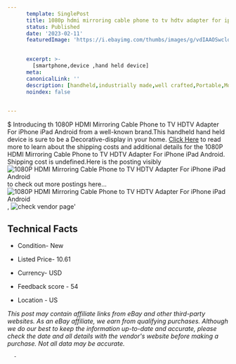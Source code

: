```yaml
---
      template: SinglePost
      title: 1080p hdmi mirroring cable phone to tv hdtv adapter for iphone ipad android
      status: Published
      date: '2023-02-11'
      featuredImage: 'https://i.ebayimg.com/thumbs/images/g/vdIAAOSwcldj2LGg/s-l225.jpg'
       

      excerpt: >-
        [smartphone,device ,hand held device]
      meta:
      canonicalLink: ''
      description: [handheld,industrially made,well crafted,Portable,Mobile,Compact,Convenient,Lightweight,Maneuverable,Man-portable,Miniature,Carriable,Hand-held,Light,Holdable,Transportable,Mobile device,Pocket-sized,On-the-go,Wireless,Cordless,Compact size,Convenient size, smartphone,device ,hand held device]
      noindex: false
      

---
```

$
      Introducing th 1080P HDMI Mirroring Cable Phone to TV HDTV Adapter For iPhone iPad Android from a well-known brand.This handheld hand held device is sure to be a Decorative-display in your home. [Click Here](https://www.ebay.com/itm/394440017634?hash=item5bd67506e2%3Ag%3AvdIAAOSwcldj2LGg&mkevt=1&mkcid=1&mkrid=711-53200-19255-0&campid=%253CePNCampaignId%253E&customid=%253CreferenceId%253E&toolid=10049) to read more to learn about the shipping costs and additional details for the 1080P HDMI Mirroring Cable Phone to TV HDTV Adapter For iPhone iPad Android. Shipping cost is undefined.Here is the posting visibly ![1080P HDMI Mirroring Cable Phone to TV HDTV Adapter For iPhone iPad Android](https://i.ebayimg.com/thumbs/images/g/vdIAAOSwcldj2LGg/s-l225.jpg) to check out more postings here... ![1080P HDMI Mirroring Cable Phone to TV HDTV Adapter For iPhone iPad Android](https://i.ebayimg.com/images/g/vdIAAOSwcldj2LGg/s-l960.jpg), ![check vendor page](https://origin-galleryplus.ebayimg.com/ws/web/394440017634_2_0_1/225x225.jpg,https://origin-galleryplus.ebayimg.com/ws/web/394440017634_3_0_1/225x225.jpg,https://origin-galleryplus.ebayimg.com/ws/web/394440017634_4_0_1/225x225.jpg,https://origin-galleryplus.ebayimg.com/ws/web/394440017634_5_0_1/225x225.jpg,https://origin-galleryplus.ebayimg.com/ws/web/394440017634_6_0_1/225x225.jpg,https://origin-galleryplus.ebayimg.com/ws/web/394440017634_7_0_1/225x225.jpg,https://origin-galleryplus.ebayimg.com/ws/web/394440017634_8_0_1/225x225.jpg,https://origin-galleryplus.ebayimg.com/ws/web/394440017634_9_0_1/225x225.jpg,https://origin-galleryplus.ebayimg.com/ws/web/394440017634_10_0_1/225x225.jpg,https://origin-galleryplus.ebayimg.com/ws/web/394440017634_11_0_1/225x225.jpg)'

      

 ## Technical Facts 



     
      

 - Condition- New 


      

 - Listed Price- 10.61 


      

 - Currency- USD 


      

 - Feedback score - 54 


      

 - Location - US 


      
      

 *_This post may contain affiliate links from eBay and other third-party websites. As an eBay affiliate, we earn from qualifying purchases. Although we do our best to keep the information up-to-date and accurate, please check the date and all details with the vendor's website before making a purchase. Not all data may be accurate._*




      -
